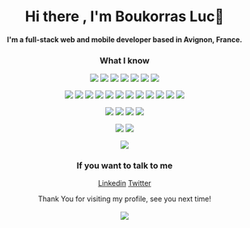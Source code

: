  <h1 align='center'>
 Hi there , I'm Boukorras Luc👋
 </h1>

 <h4 align='center'> I'm a full-stack web and mobile developer based in Avignon, France. </h4>

<div align="center">
 
### What I know
 
</div>

<div align="center">
<img src="https://res.cloudinary.com/dgu3expdz/image/upload/v1631209792/Svg/Javascript_dm6hg3.svg" /> <img src="https://res.cloudinary.com/dgu3expdz/image/upload/v1631209792/Svg/React_pkhicq.svg" /> <img src="https://res.cloudinary.com/dgu3expdz/image/upload/v1631209792/Svg/Node_e6jl9p.svg" /> <img src="https://res.cloudinary.com/dgu3expdz/image/upload/v1631209792/Svg/Html_vu9pzw.svg" /> <img src="https://res.cloudinary.com/dgu3expdz/image/upload/v1653822022/Svg/TypeScript_qrkkou.svg" /> <img src="https://res.cloudinary.com/dgu3expdz/image/upload/v1653822023/Svg/GraphQl_arz4c8.svg" /> <img src="https://res.cloudinary.com/dgu3expdz/image/upload/v1677523802/Svg/Solidity_n5zv2z.svg" />
 
  
  
<img src="https://res.cloudinary.com/dgu3expdz/image/upload/v1631209794/Svg/Yarn_gbjudg.svg"/> <img src="https://res.cloudinary.com/dgu3expdz/image/upload/v1631209794/Svg/Github_w21zgh.svg"/> <img src="https://res.cloudinary.com/dgu3expdz/image/upload/v1631209793/Svg/Git_ahxily.svg"/> <img src="https://res.cloudinary.com/dgu3expdz/image/upload/v1631209792/Svg/Npm_ui5eag.svg"/> <img src="https://res.cloudinary.com/dgu3expdz/image/upload/v1631218573/Svg/Heroku_h6lxh0.svg"/> <img src="https://res.cloudinary.com/dgu3expdz/image/upload/v1631218573/Svg/Netlify_akakgo.svg"/> <img src="https://res.cloudinary.com/dgu3expdz/image/upload/v1631218573/Svg/Postman_qlsbgn.svg"/> <img src="https://res.cloudinary.com/dgu3expdz/image/upload/v1631218573/Svg/Expo_rldgyw.svg"/> <img src="https://res.cloudinary.com/dgu3expdz/image/upload/v1677523803/Svg/Nginx_qoaetw.svg"/> <img src="https://res.cloudinary.com/dgu3expdz/image/upload/v1677523802/Svg/Docker_cxg7y3.svg"/> <img src="https://res.cloudinary.com/dgu3expdz/image/upload/v1677523802/Svg/Jest_hz0gx6.svg"/> <img src="https://res.cloudinary.com/dgu3expdz/image/upload/v1677523802/Svg/Caddy_pxluba.svg"/> 
 
 <img src="https://res.cloudinary.com/dgu3expdz/image/upload/v1677360709/Svg/mongodb_ly933d_metzs9.svg"/> <img src="https://res.cloudinary.com/dgu3expdz/image/upload/v1677360709/Svg/Firebase_w21zgh_luv9jt_yiulet.svg"/> <img src="https://res.cloudinary.com/dgu3expdz/image/upload/v1677360708/Svg/Strapi_z1ilpq_vmdhpn.svg"/> <img src="https://res.cloudinary.com/dgu3expdz/image/upload/v1677523802/Svg/Sql_xqnf55.svg"/>
  
<img src="https://res.cloudinary.com/dgu3expdz/image/upload/v1631209792/Svg/Sass_m8gxei.svg"/> <img src="https://res.cloudinary.com/dgu3expdz/image/upload/v1631209794/Svg/Css_e1tghb.svg"/> 

<img src="https://github-readme-stats.vercel.app/api/top-langs/?username=BoukorrasLuc"/> 
</div>


 <div align="center"> 

### If you want to talk to me

 [Linkedin](https://www.linkedin.com/in/luc-boukorras/)
 [Twitter](https://twitter.com/LucBoukorras) 
</div>


 <div align="center"> 
  Thank You for visiting my profile, see you next time!
  <br>
  <br>
  <img src="https://profile-counter.glitch.me/BoukorrasLuc/count.svg" />
</div>
